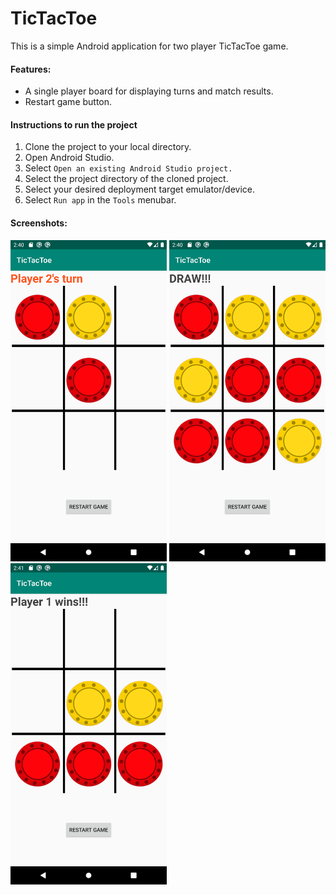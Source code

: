 # TicTacToe
This is a simple Android application for two player TicTacToe game.

#### Features:
- A single player board for displaying turns and match results.
- Restart game button.

#### Instructions to run the project
1. Clone the project to your local directory.
2. Open Android Studio.
3. Select ```Open an existing Android Studio project.```
4. Select the project directory of the cloned project.
6. Select your desired deployment target emulator/device.
5. Select ```Run app``` in the ```Tools``` menubar.

#### Screenshots:
<p float="left">
<img src="/Screenshots/Screenshot_1581369032.png" width="250">  
<img src="/Screenshots/Screenshot_1581369055.png" width="250">
<img src="/Screenshots/Screenshot_1581369072.png" width="250">
</p>
